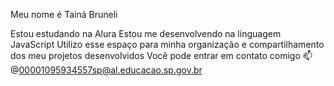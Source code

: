 Meu nome é Tainá Bruneli

Estou estudando na Alura Estou me desenvolvendo na linguagem JavaScript Utilizo esse espaço para minha organização e compartilhamento dos meu projetos desenvolvidos Você pode entrar em contato comigo 📫 @00001095934557sp@al.educacao.sp.gov.br
